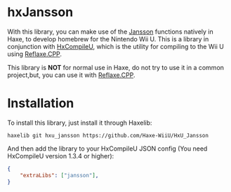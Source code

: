 # hxJansson
With this library, you can make use of the [Jansson](https://github.com/akheron/jansson) functions natively in Haxe, to develop homebrew for the Nintendo Wii U. This is a library in conjunction with [HxCompileU](https://github.com/Slushi-Github/hxCompileU), which is the utility for compiling to the Wii U using [Reflaxe.CPP](https://github.com/SomeRanDev/reflaxe.CPP).


This library is **NOT** for normal use in Haxe, do not try to use it in a common project,but, you can use it with [Reflaxe.CPP](https://github.com/SomeRanDev/reflaxe.CPP).

# Installation
To install this library, just install it through Haxelib:
```
haxelib git hxu_jansson https://github.com/Haxe-WiiU/HxU_Jansson
```
And then add the library to your HxCompileU JSON config (You need HxCompileU version 1.3.4 or higher):
```json
{
    "extraLibs": ["jansson"],
}
```
